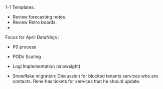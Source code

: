 1-1 Templates: 
- Review forecasting notes. 
- Review Retro boards. 
- 



Focus for April 
DataNinja : 
- P0 process
- PODs Scaling
- Logi Implementation (snowsight)


- Snowflake migration: Discussion for blocked tenants services who are contacts. Rene has tickets for services that he should update. 

